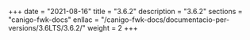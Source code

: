 +++
date        = "2021-08-16"
title       = "3.6.2"
description = "3.6.2"
sections    = "canigo-fwk-docs"
enllac		= "/canigo-fwk-docs/documentacio-per-versions/3.6LTS/3.6.2/"
weight		= 2
+++
